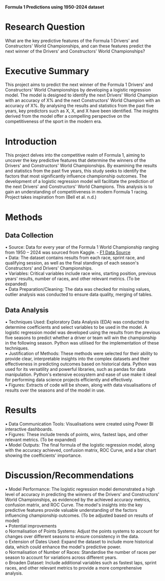 #### Formula 1 Predictions using 1950-2024 dataset

# Research Question
What are the key predictive features of the Formula 1 Drivers' and Constructors' World Championships, and can these features predict the next winner of the Drivers' and Constructors' World Championships?

# Executive Summary
This project aims to predict the next winner of the Formula 1 Drivers' and Constructors' World Championships by developing a logistic regression model. The model is designed to identify the next Drivers' World Champion with an accuracy of X% and the next Constructors' World Champion with an accuracy of X%. By analysing the results and statistics from the past five years, key predictors such as X, X, and X have been identified. The insights derived from the model offer a compelling perspective on the competitiveness of the sport in the modern era.

# Introduction
This project delves into the competitive realm of Formula 1, aiming to uncover the key predictive features that determine the winners of the Drivers' and Constructors' World Championships. By examining the results and statistics from the past five years, this study seeks to identify the factors that most significantly influence championship outcomes. The development of a logistic regression model will facilitate the prediction of the next Drivers' and Constructors' World Champions. This analysis is to gain an understanding of competitiveness in modern Formula 1 racing. Project takes inspiration from (Bell et al. n.d.)

# Methods
## Data Collection
• Source: Data for every year of the Formula 1 World Championship ranging from 1950 – 2024 was sourced from Kaggle. - [F1 Data Source](https://www.kaggle.com/datasets/rohanrao/formula-1-world-championship-1950-2020/data "F1 Data Source")  
• Data: The dataset contains results from each race, sprint race, and qualifying session, as well as the final standings of each season's Constructors' and Drivers' Championships.  
• Variables: Critical variables include race wins, starting position, previous years' results, number of races, and other relevant metrics. (To be expanded)  
• Data Preparation/Cleaning: The data was checked for missing values, outlier analysis was conducted to ensure data quality, merging of tables.  

## Data Analysis
• Techniques Used: Exploratory Data Analysis (EDA) was conducted to determine coefficients and select variables to be used in the model. A logistic regression model was developed using the results from the previous five seasons to predict whether a driver or team will win the championship in the following season. Python was utilised for the implementation of these techniques.  
• Justification of Methods: These methods were selected for their ability to provide clear, interpretable insights into the complex datasets and their effectiveness in predicting outcomes based on historical data. Python was used for its versatility and powerful libraries, such as pandas for data manipulation. Python's extensive ecosystem and ease of use make it ideal for performing data science projects efficiently and effectively.  
• Figures: Extracts of code will be shown, along with data visualisations of results over the seasons and of the model in use.  

# Results
• Data Communication Tools: Visualisations were created using Power BI interactive dashboards.  
• Figures: These include trends of points, wins, fastest laps, and other relevant metrics. (To be expanded)  
• Model Outputs: The final formula of the logistic regression model, along with the accuracy achieved, confusion matrix, ROC Curve, and a bar chart showing the coefficients' importance.  

# Discussion/Recommendations
• Model Performance: The logistic regression model demonstrated a high level of accuracy in predicting the winners of the Drivers' and Constructors' World Championships, as evidenced by the achieved accuracy metrics, confusion matrix, and ROC Curve. The model's insights into the key predictive features provide valuable understanding of the factors influencing championship outcomes. (To be adjusted based on results of model)  
• Potential improvements  
  o Normalisation of Points Systems: Adjust the points systems to account for changes over different seasons to ensure consistency in the data.  
  o Extension of Dates Used: Expand the dataset to include more historical data, which could enhance the model's predictive power.  
  o Normalisation of Number of Races: Standardise the number of races per season to account for variations across different years.  
  o Broaden Dataset: Include additional variables such as fastest laps, sprint races, and other relevant metrics to provide a more comprehensive analysis.  

